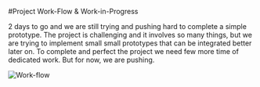 #Project Work-Flow & Work-in-Progress

2 days to go and we are still trying and pushing hard to complete a simple prototype. The project is challenging and it involves so many things, but we are trying to implement small small prototypes that can be integrated better later on. To complete and perfect the project we need few more time of dedicated work. But for now, we are pushing. 


![Work-flow](../project_images/Work_progress.png?raw=true "Work-flow")
